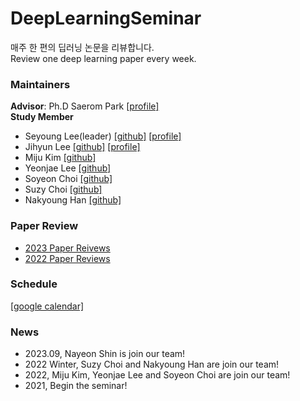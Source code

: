 # DeepLearningSeminar
매주 한 편의 딥러닝 논문을 리뷰합니다.    
Review one deep learning paper every week.

### Maintainers   
**Advisor**:  Ph.D Saerom Park [[profile]](https://srompark.github.io/)   
**Study Member**   
- Seyoung Lee(leader) [[github]](https://github.com/kukeumen/) [[profile]](https://career.programmers.co.kr/pr/20171966_237)
- Jihyun Lee [[github]](https://github.com/easy-note) [[profile]](https://cooked-beanie-dab.notion.site/AI-Research-Engineer-96463802dc524ef1ba34688642adf022)
- Miju Kim [[github]](https://github.com/mmiiioun)
- Yeonjae Lee [[github]](https://github.com/01rkozrl)
- Soyeon Choi [[github]](https://github.com/Min-yeon)
- Suzy Choi [[github]](https://github.com/suzy1028)
- Nakyoung Han [[github]](https://github.com/nakyoungs2)   

### Paper Review   
* [2023 Paper Reivews](https://github.com/kukeumen/DeepLearningSeminar/tree/main/2023_Paper_Reviews)
* [2022 Paper Reviews](https://github.com/kukeumen/DeepLearningSeminar/tree/main/2022_Paper_Reviews)

### Schedule
[[google calendar]](https://calendar.google.com/calendar/embed?src=1b43d83d31e7d61f16f1700dc6878d8d3c2d3670510075dce920b7509f607b66%40group.calendar.google.com&ctz=Asia%2FSeoul)

### News
* 2023.09, Nayeon Shin is join our team!
* 2022 Winter,  Suzy Choi and Nakyoung Han are join our team!
* 2022,  Miju Kim, Yeonjae Lee and Soyeon Choi are join our team!
* 2021,  Begin the seminar!
